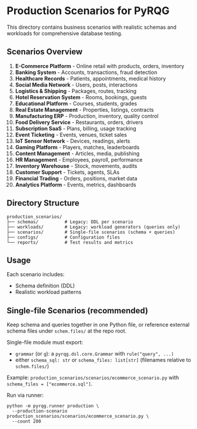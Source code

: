 # Production Scenarios for PyRQG

This directory contains business scenarios with realistic schemas and workloads for comprehensive database testing.

## Scenarios Overview

1. **E-Commerce Platform** - Online retail with products, orders, inventory
2. **Banking System** - Accounts, transactions, fraud detection
3. **Healthcare Records** - Patients, appointments, medical history
4. **Social Media Network** - Users, posts, interactions
5. **Logistics & Shipping** - Packages, routes, tracking
6. **Hotel Reservation System** - Rooms, bookings, guests
7. **Educational Platform** - Courses, students, grades
8. **Real Estate Management** - Properties, listings, contracts
9. **Manufacturing ERP** - Production, inventory, quality control
10. **Food Delivery Service** - Restaurants, orders, drivers
11. **Subscription SaaS** - Plans, billing, usage tracking
12. **Event Ticketing** - Events, venues, ticket sales
13. **IoT Sensor Network** - Devices, readings, alerts
14. **Gaming Platform** - Players, matches, leaderboards
15. **Content Management** - Articles, media, publishing
16. **HR Management** - Employees, payroll, performance
17. **Inventory Warehouse** - Stock, movements, audits
18. **Customer Support** - Tickets, agents, SLAs
19. **Financial Trading** - Orders, positions, market data
20. **Analytics Platform** - Events, metrics, dashboards

## Directory Structure

```
production_scenarios/
├── schemas/          # Legacy: DDL per scenario
├── workloads/        # Legacy: workload generators (queries only)
├── scenarios/        # Single-file scenarios (schema + queries)
├── configs/          # Configuration files
└── reports/          # Test results and metrics
```

## Usage

Each scenario includes:
- Schema definition (DDL)
- Realistic workload patterns

## Single-file Scenarios (recommended)

Keep schema and queries together in one Python file, or reference external schema files under `schem.files/` at the repo root.

Single-file module must export:
- `grammar` (or `g`): a `pyrqg.dsl.core.Grammar` with `rule("query", ...)`
- either `schema_sql: str` or `schema_files: list[str]` (filenames relative to `schem.files/`)

Example: `production_scenarios/scenarios/ecommerce_scenario.py` with `schema_files = ["ecommerce.sql"]`.

Run via runner:
```
python -m pyrqg.runner production \
  --production-scenario production_scenarios/scenarios/ecommerce_scenario.py \
  --count 200
```
